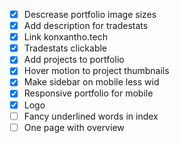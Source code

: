 - [x] Descrease portfolio image sizes
- [x] Add description for tradestats
- [x] Link konxantho.tech
- [x] Tradestats clickable
- [x] Add projects to portfolio
- [x] Hover motion to project thumbnails
- [x] Make sidebar on mobile less wid
- [x] Responsive portfolio for mobile
- [x] Logo
- [ ] Fancy underlined words in index
- [ ] One page with overview